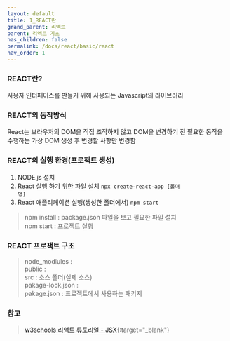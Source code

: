 ```yaml
---
layout: default
title: 1_REACT란
grand_parent: 리액트
parent: 리액트 기초
has_children: false
permalink: /docs/react/basic/react
nav_order: 1
---
```




### **REACT란?**   

사용자 인터페이스를 만들기 위해 사용되는 Javascript의 라이브러리


### **REACT의 동작방식**  

React는 브라우저의 DOM을 직접 조작하지 않고 DOM을 변경하기 전 필요한 동작을 수행하는 가상 DOM 생성 후 변경할 사항만 변경함


### **REACT의 실행 환경(프로잭트 생성)**

1. NODE.js 설치
2. React 실행 하기 위한 파일 설치 <code>npx create-react-app [폴더 명]</code>  
3. React 애플리케이션 실행(생성한 폴더에서) <code>npm start</code>

> npm install : package.json 파일을 보고 필요한 파일 설치  
> npm start : 프로젝트 실행







### **REACT 프로잭트 구조**
>node_modlules :  
>public :  
>src : 소스 폴더(실제 소스)  
>pakage-lock.json :   
>pakage.json : 프로젝트에서 사용하는 패키지




### **참고**

> [w3schools 리액트 튜토리얼 - JSX](https://www.w3schools.com/REACT/default.asp){:target="_blank"}
